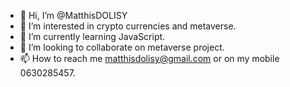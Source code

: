 - 👋 Hi, I’m @MatthisDOLISY
- 👀 I’m interested in crypto currencies and metaverse.
- 🌱 I’m currently learning JavaScript.
- 💞️ I’m looking to collaborate on metaverse project.
- 📫 How to reach me matthisdolisy@gmail.com or on my mobile 0630285457.

<!---
MatthisDOLISY/MatthisDOLISY is a ✨ special ✨ repository because its `README.md` (this file) appears on your GitHub profile.
You can click the Preview link to take a look at your changes.
--->
